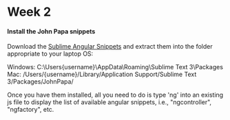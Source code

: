 # Week 2 

#### Install the John Papa snippets

Download the [Sublime Angular Snippets](https://github.com/OriginCodeAcademy/Cohort8/raw/master/Projects/Week-02/sublime-angular-snippets.zip) and extract them into the folder appropriate to your laptop OS:

Windows: C:\Users\{username}\AppData\Roaming\Sublime Text 3\Packages
Mac:  /Users/{username}/Library/Application Support/Sublime Text 3/Packages/JohnPapa/

Once you have them installed, all you need to do is type 'ng' into an existing js file to display the list of available angular snippets, i.e., "ngcontroller", "ngfactory", etc.

